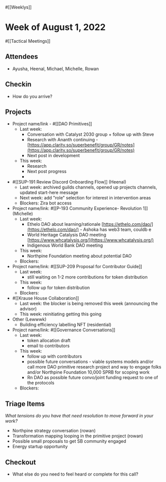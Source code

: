 #[[Weeklys]] 
# Week of August 1, 2022
#[[Tactical Meetings]] 

## Attendees
- Ayusha, Heenal, Michael, Michelle, Rowan

## Checkin
- How do you arrive?


## Projects
- Project name/link - #[[DAO Primitives]] 
	- Last week: 
		- Conversation with Catalyst 2030 group + follow up with Steve
		- Research with Ananth continuing - [https://app.clarity.so/superbenefit/group/GR/notes](https://app.clarity.so/superbenefit/group/GR/notes) 
		- Next post in development
	- This week:
		- Research
		- Next post progress
		- 
- #[[SUP-191 Review Discord Onboarding Flow]] (Heenal)
	- Last week: archived guilds channels, opened up projects channels, updated start-here  message
	- Next week: add "role" selection for interest in intervention areas
	- Blockers: Zira bot access
- Project name/link: #[[P-193 Community Experience- Revolution 1]] (Michelle)
	- Last week:
		- Ethelo DAO about learning/rationale [https://ethelo.com/dao/](https://ethelo.com/dao/)  - Ashoka has web3 team, couldb e
		- World Heritage Catalysis DAO meeting [https://www.whcatalysis.org/](https://www.whcatalysis.org/) 
		- Indigenous World Bank DAO meeting
	- This week:
		- Northpine Foundation meeting about potential DAO 
	- Blockers:
- Project name/link:  #[[SUP-209 Proposal for Contributor Guide]] 
	- Last week: 
		- still waiting on 1-2 more contributions for token distribution
	- This week:
		- follow up for token distribution
	- Blockers:
- #[[Krause House Collaboration]]
	- Last week: the blocker is being removed this week (announcing the advisor)
	- This week: reinitiating getting this going
- Other (Lewwwk)
	- Building efficiency labelling NFT (residential)
- Project name/link: #[[Governance Conversations]] 
	- Last week:
		- token allocation draft
		- email to contributors
	- This week:
		- follow up with contributors
		- possible future conversations - viable systems models and/or call more DAO primitive research project and way to engage folks and/or Northpine Foundation 10,000 SPRB for scoping work
		- Rn DAO as possible future convo/joint funding request to one of the protocols
	- Blockers:

## Triage Items
_What tensions do you have that need resolution to move forward in your work?_
- Northpine strategy  conversation (rowan)
- Transformation mapping looping in the primitive project (rowan)
- Possible small proposals to get SB community engaged 
- Energy startup opportunity 

## Checkout
- What else do you need to feel heard or complete for this call?

